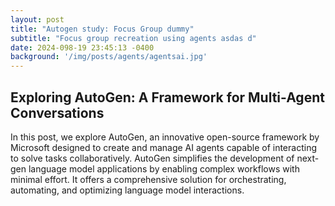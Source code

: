 ```yaml
---
layout: post
title: "Autogen study: Focus Group dummy"
subtitle: "Focus group recreation using agents asdas d"
date: 2024-098-19 23:45:13 -0400
background: '/img/posts/agents/agentsai.jpg'
---
```



## Exploring AutoGen: A Framework for Multi-Agent Conversations

In this post, we explore AutoGen, an innovative open-source framework by Microsoft designed to create and manage AI agents capable of interacting to solve tasks collaboratively. AutoGen simplifies the development of next-gen language model applications by enabling complex workflows with minimal effort. It offers a comprehensive solution for orchestrating, automating, and optimizing language model interactions.